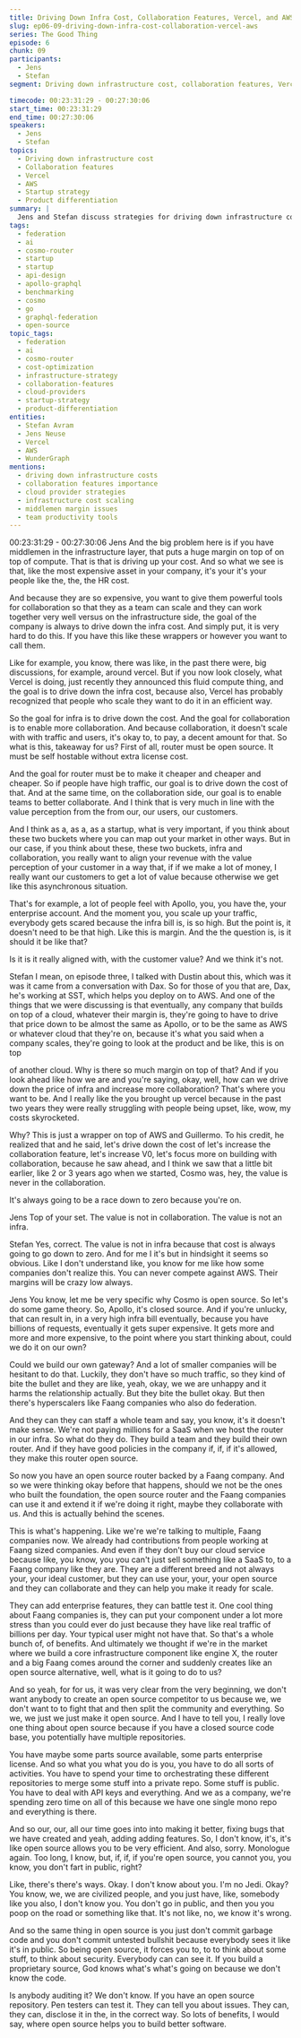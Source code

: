 ```yaml
---
title: Driving Down Infra Cost, Collaboration Features, Vercel, and AWS
slug: ep06-09-driving-down-infra-cost-collaboration-vercel-aws
series: The Good Thing
episode: 6
chunk: 09
participants:
  - Jens
  - Stefan
segment: Driving down infrastructure cost, collaboration features, Vercel, and AWS

timecode: 00:23:31:29 - 00:27:30:06
start_time: 00:23:31:29
end_time: 00:27:30:06
speakers:
  - Jens
  - Stefan
topics:
  - Driving down infrastructure cost
  - Collaboration features
  - Vercel
  - AWS
  - Startup strategy
  - Product differentiation
summary: |
  Jens and Stefan discuss strategies for driving down infrastructure costs, the importance of collaboration features, and how companies like Vercel and AWS approach these challenges in the startup ecosystem.
tags:
  - federation
  - ai
  - cosmo-router
  - startup
  - startup
  - api-design
  - apollo-graphql
  - benchmarking
  - cosmo
  - go
  - graphql-federation
  - open-source
topic_tags:
  - federation
  - ai
  - cosmo-router
  - cost-optimization
  - infrastructure-strategy
  - collaboration-features
  - cloud-providers
  - startup-strategy
  - product-differentiation
entities:
  - Stefan Avram
  - Jens Neuse
  - Vercel
  - AWS
  - WunderGraph
mentions:
  - driving down infrastructure costs
  - collaboration features importance
  - cloud provider strategies
  - infrastructure cost scaling
  - middlemen margin issues
  - team productivity tools
---
```


00:23:31:29 - 00:27:30:06
Jens
And the big problem here is if you have middlemen in the infrastructure layer, that puts a huge
margin on top of on top of compute. That is that is driving up your cost. And so what we see is
that, like the most expensive asset in your company, it's your it's your people like the, the, the
HR cost.

And because they are so expensive, you want to give them powerful tools for collaboration so
that they as a team can scale and they can work together very well versus on the infrastructure
side, the goal of the company is always to drive down the infra cost. And simply put, it is very
hard to do this. If you have this like these wrappers or however you want to call them.

Like for example, you know, there was like, in the past there were, big discussions, for example,
around vercel. But if you now look closely, what Vercel is doing, just recently they announced
this fluid compute thing, and the goal is to drive down the infra cost, because also, Vercel has
probably recognized that people who scale they want to do it in an efficient way.

So the goal for infra is to drive down the cost. And the goal for collaboration is to enable more
collaboration. And because collaboration, it doesn't scale with with traffic and users, it's okay to,
to pay, a decent amount for that. So what is this, takeaway for us? First of all, router must be
open source. It must be self hostable without extra license cost.

And the goal for router must be to make it cheaper and cheaper and cheaper. So if people have
high traffic, our goal is to drive down the cost of that. And at the same time, on the collaboration
side, our goal is to enable teams to better collaborate. And I think that is very much in line with
the value perception from the from our, our users, our customers.

And I think as a, as a, as a startup, what is very important, if you think about these two buckets
where you can map out your market in other ways. But in our case, if you think about these,
these two buckets, infra and collaboration, you really want to align your revenue with the value
perception of your customer in a way that, if if we make a lot of money, I really want our
customers to get a lot of value because otherwise we get like this asynchronous situation.

That's for example, a lot of people feel with Apollo, you, you have the, your enterprise account.
And the moment you, you scale up your traffic, everybody gets scared because the infra bill is,
is so high. But the point is, it doesn't need to be that high. Like this is margin. And the the
question is, is it should it be like that?

Is it is it really aligned with, with the customer value? And we think it's not.

Stefan
I mean, on episode three, I talked with Dustin about this, which was it was it came from a
conversation with Dax. So for those of you that are, Dax, he's working at SST, which helps you
deploy on to AWS. And one of the things that we were discussing is that eventually, any
company that builds on top of a cloud, whatever their margin is, they're going to have to drive
that price down to be almost the same as Apollo, or to be the same as AWS or whatever cloud
that they're on, because it's what you said when a company scales, they're going to look at the
product and be like, this is on top

of another cloud. Why is there so much margin on top of that? And if you look ahead like how
we are and you're saying, okay, well, how can we drive down the price of infra and increase
more collaboration? That's where you want to be. And I really like the you brought up vercel
because in the past two years they were really struggling with people being upset, like, wow, my
costs skyrocketed.

Why? This is just a wrapper on top of AWS and Guillermo. To his credit, he realized that and he
said, let's drive down the cost of let's increase the collaboration feature, let's increase V0, let's
focus more on building with collaboration, because he saw ahead, and I think we saw that a little
bit earlier, like 2 or 3 years ago when we started, Cosmo was, hey, the value is never in the
collaboration.

It's always going to be a race down to zero because you're on.

Jens
Top of your set. The value is not in collaboration. The value is not an infra.

Stefan
Yes, correct. The value is not in infra because that cost is always going to go down to zero. And
for me I it's but in hindsight it seems so obvious. Like I don't understand like, you know for me
like how some companies don't realize this. You can never compete against AWS. Their
margins will be crazy low always.

Jens
You know, let me be very specific why Cosmo is open source. So let's do some game theory.
So, Apollo, it's closed source. And if you're unlucky, that can result in, in a very high infra bill
eventually, because you have billions of requests, eventually it gets super expensive. It gets
more and more and more expensive, to the point where you start thinking about, could we do it
on our own?

Could we build our own gateway? And a lot of smaller companies will be hesitant to do that.
Luckily, they don't have so much traffic, so they kind of bite the bullet and they are like, yeah,
okay, we we are unhappy and it harms the relationship actually. But they bite the bullet okay. But
then there's hyperscalers like Faang companies who also do federation.

And they can they can staff a whole team and say, you know, it's it doesn't make sense. We're
not paying millions for a SaaS when we host the router in our infra. So what do they do. They
build a team and they build their own router. And if they have good policies in the company if, if,
if it's allowed, they make this router open source.

So now you have an open source router backed by a Faang company. And so we were thinking
okay before that happens, should we not be the ones who built the foundation, the open source
router and the Faang companies can use it and extend it if we're doing it right, maybe they
collaborate with us. And this is actually behind the scenes.

This is what's happening. Like we're we're talking to multiple, Faang companies now. We
already had contributions from people working at Faang sized companies. And even if they don't
buy our cloud service because like, you know, you you can't just sell something like a SaaS to,
to a Faang company like they are. They are a different breed and not always your, your ideal
customer, but they can use your, your, your open source and they can collaborate and they can
help you make it ready for scale.

They can add enterprise features, they can battle test it. One cool thing about Faang companies
is, they can put your component under a lot more stress than you could ever do just because
they have like real traffic of billions per day. Your typical user might not have that. So that's a
whole bunch of, of benefits. And ultimately we thought if we're in the market where we build a
core infrastructure component like engine X, the router and a big Faang comes around the
corner and suddenly creates like an open source alternative, well, what is it going to do to us?

And so yeah, for for us, it was very clear from the very beginning, we don't want anybody to
create an open source competitor to us because we, we don't want to to fight that and then split
the community and everything. So we, we just we just make it open source. And I have to tell
you, I really love one thing about open source because if you have a closed source code base,
you potentially have multiple repositories.

You have maybe some parts source available, some parts enterprise license. And so what you
what you do is you, you have to do all sorts of activities. You have to spend your time to
orchestrating these different repositories to merge some stuff into a private repo. Some stuff is
public. You have to deal with API keys and everything. And we as a company, we're spending
zero time on all of this because we have one single mono repo and everything is there.

And so our, our, all our time goes into into making it better, fixing bugs that we have created and
yeah, adding adding features. So, I don't know, it's, it's like open source allows you to be very
efficient. And also, sorry. Monologue again. Too long, I know, but, if, if, if you're open source, you
cannot you, you know, you don't fart in public, right?

Like, there's there's ways. Okay. I don't know about you. I'm no Jedi. Okay? You know, we, we
are civilized people, and you just have, like, somebody like you also, I don't know you. You don't
go in public, and then you you poop on the road or something like that. It's not like, no, we know
it's wrong.

And so the same thing in open source is you just don't commit garbage code and you don't
commit untested bullshit because everybody sees it like it's in public. So being open source, it
forces you to, to to think about some stuff, to think about security. Everybody can can see it. If
you build a proprietary source, God knows what's what's going on because we don't know the
code.

Is anybody auditing it? We don't know. If you have an open source repository. Pen testers can
test it. They can tell you about issues. They can, they can, disclose it in the, in the correct way.
So lots of benefits, I would say, where open source helps you to build better software.